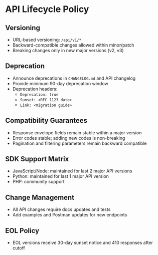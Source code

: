 # API Lifecycle Policy

## Versioning
- URL-based versioning: `/api/v1/*`
- Backward-compatible changes allowed within minor/patch
- Breaking changes only in new major versions (v2, v3)

## Deprecation
- Announce deprecations in `CHANGELOG.md` and API changelog
- Provide minimum 90-day deprecation window
- Deprecation headers:
  - `Deprecation: true`
  - `Sunset: <RFC 1123 date>`
  - `Link: <migration guide>`

## Compatibility Guarantees
- Response envelope fields remain stable within a major version
- Error codes stable; adding new codes is non-breaking
- Pagination and filtering parameters remain backward compatible

## SDK Support Matrix
- JavaScript/Node: maintained for last 2 major API versions
- Python: maintained for last 1 major API version
- PHP: community support

## Change Management
- All API changes require docs updates and tests
- Add examples and Postman updates for new endpoints

## EOL Policy
- EOL versions receive 30-day sunset notice and 410 responses after cutoff
